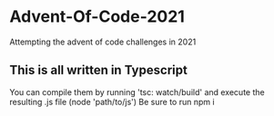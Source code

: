 # Advent-Of-Code-2021
Attempting the advent of code challenges in 2021

## This is all written in Typescript
You can compile them by running 'tsc: watch/build' and execute the resulting .js file (node 'path/to/js')
Be sure to run npm i